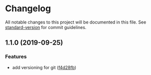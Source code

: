 # Changelog

All notable changes to this project will be documented in this file. See [standard-version](https://github.com/conventional-changelog/standard-version) for commit guidelines.

## 1.1.0 (2019-09-25)


### Features

* add versioning for git ([f4d28fb](https://github.com/Mostafasaffari/React-ssr-sample/commit/f4d28fb))

